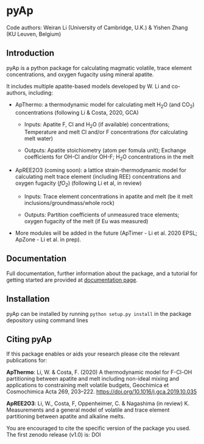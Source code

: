 # pyAp

Code authors: Weiran Li (University of Cambridge, U.K.) & Yishen Zhang (KU Leuven, Belgium) 

## Introduction  
pyAp is a python package for calculating magmatic volatile, trace element concentrations, and oxygen fugacity using mineral apatite. 

It includes multiple apatite-based models developed by W. Li and co-authors, including: 

* ApThermo: a thermodynamic model for calculating melt H<sub>2</sub>O (and CO<sub>2</sub>) concentrations (following Li & Costa, 2020, GCA)

  - Inputs:  Apatite F, Cl and H<sub>2</sub>O (if available) concentrations; Temperature and melt Cl and/or F concentrations (for calculating melt water) 
  
  - Outputs: Apatite stoichiometry (atom per fomula unit); Exchange coefficients for OH-Cl and/or OH-F; H<sub>2</sub>O concentrations in the melt
  
* ApREE2O3 (coming soon): a lattice strain-thermodynamic model for calculating melt trace element (including REE) concentrations and oxygen fugacity (*fO<sub>2</sub>*) (following Li et al, in review)

  - Inputs:  Trace element concentrations in apatite and melt (be it melt inclusions/groundmass/whole rock)
  
  - Outputs: Partition coefficients of unmeasured trace elements; oxygen fugacity of the melt (if Eu was measured)

* More modules will be added in the future (ApTimer - Li et al. 2020 EPSL; ApZone - Li et al. in prep). 


## Documentation
Full documentation, further information about the package, and a tutorial for getting started are provided at [documentation page](https://pyapati.readthedocs.io/en/latest/).

## Installation
pyAp can be installed by running `python setup.py install` in the package depository using command lines

## Citing pyAp
If this package enables or aids your research please cite the relevant publications for:

**ApThermo**:
Li, W. & Costa, F. (2020) A thermodynamic model for F-Cl-OH partitioning between apatite and melt including non-ideal mixing and applications to constraining melt volatile budgets, Geochimica et Cosmochimica Acta 269, 203–222. https://doi.org/10.1016/j.gca.2019.10.035 

**ApREE2O3**:
Li, W., Costa, F, Oppenheimer, C. & Nagashima (in review) K. Measurements and a general model of volatile and trace element partitioning between apatite and alkaline melts. 

You are encouraged to cite the specific version of the package you used. The first zenodo release (v1.0) is: DOI
